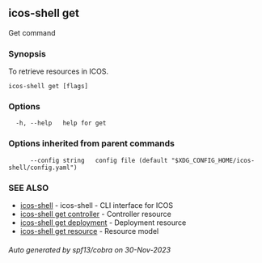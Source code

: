 ## icos-shell get

Get command

### Synopsis

To retrieve resources in ICOS.

```
icos-shell get [flags]
```

### Options

```
  -h, --help   help for get
```

### Options inherited from parent commands

```
      --config string   config file (default "$XDG_CONFIG_HOME/icos-shell/config.yaml")
```

### SEE ALSO

* [icos-shell](icos-shell.md)	 - icos-shell - CLI interface for ICOS
* [icos-shell get controller](icos-shell_get_controller.md)	 - Controller resource
* [icos-shell get deployment](icos-shell_get_deployment.md)	 - Deployment resource
* [icos-shell get resource](icos-shell_get_resource.md)	 - Resource model

###### Auto generated by spf13/cobra on 30-Nov-2023
